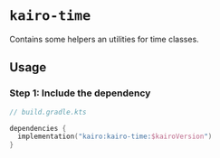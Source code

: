 # `kairo-time`

Contains some helpers an utilities for time classes.

## Usage

### Step 1: Include the dependency

```kotlin
// build.gradle.kts

dependencies {
  implementation("kairo:kairo-time:$kairoVersion")
}
```
